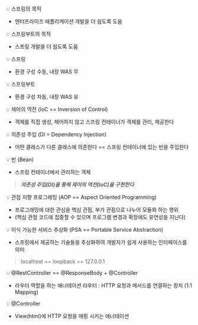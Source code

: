 <aside>
💡 스프링의 목적

</aside>

- 엔터프라이즈 애플리케이션 개발을 더 쉽도록 도움

<aside>
💡 스프링부트의 목적

</aside>

- 스프링 개발을 더 쉽도록 도움  

<aside>
💡 스프링

</aside>

- 환경 구성 수동, 내장 WAS 무

<aside>
💡 스프링부트

</aside>

- 환경 구성 자동, 내장 WAS 유

<aside>
💡 제어의 역전 (IoC == Inversion of Control)

</aside>

- 객체를 직접 생성, 제어하지 않고 스프링 컨테이너가 객체를 관리, 제공한다

<aside>
💡 의존성 주입 (DI = Dependency Injection)

</aside>

- 어떤 클래스가 다른 클래스에 의존한다 == 스프링 컨테이너에 있는 빈을 주입한다

<aside>
💡 빈 (Bean)

</aside>

- 스프링 컨테이너에서 관리하는 객체

> ***의존성 주입(DI)을 통해 제어의 역전(IoC)을 구현한다***
> 

<aside>
💡 관점 지향 프로그래밍 (AOP == Aspect Oriented Programming)

</aside>

- 프로그래밍에 대한 관심을 핵심 관점, 부가 관점으로 나누어 모듈화 하는 행위
- (핵심 관점 코드에 집중할 수 있으며 프로그램 변경과 확장에도 유연성을 지닌다)

<aside>
💡 이식 가능한 서비스 추상화 (PSA == Portable Service Abstraction)

</aside>

- 스프링에서 제공하는 기술들을 추상화하여 개발자가 쉽게 사용하는 인터페이스를 의미

> localhost == loopback == 127.0.0.1
> 

<aside>
💡 @RestController == @ResponseBody + @Controller

</aside>

- 라우터 역할을 하는 애너테이션 라우터 : HTTP 요청과 메서드를 연결하는 장치 (1:1 Mapping)

<aside>
  
💡 @Controller

</aside>

- View(html)에 HTTP 요청을 매핑 시키는 애너테이션
